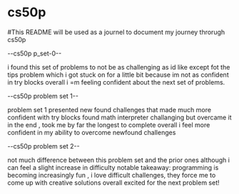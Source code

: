 # cs50p
#This README will be used as a journel to document my journey throrugh cs50p 


--cs50p p_set-0--

i found this set of problems to not be as challenging as id like except fot the tips problem which i got stuck on for a little bit because im not as confident in try blocks
overall i =m feeling confident about the next set of problems.

--cs50p problem set 1--

problem set 1 presented new found challenges  that made much more confident with try blocks
found math interpreter challanging but overcame it in the end , took me by far the longest to complete 
overall i feel more confident in my ability to overcome newfound challenges 

--cs50p problem set 2--

not much difference between this problem set and the prior ones although i can feel a slight increase in difficulty 
notable takeaway: programming is becoming increasingly fun , i love difficult challenges, they force me to come up with creative solutions 
overall excited for the next problem set!

